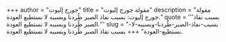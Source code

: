 +++
author = "جورج إليوت"
title = "مقولة جورج إليوت"
description = "مقولة جورج إليوت: بسبب نفاذ الصبر طُردنا وبسببه لا نستطيع العودة."
quote = '''بسبب نفاذ الصبر طُردنا وبسببه لا نستطيع العودة.'''
slug = "بسبب-نفاذ-الصبر-طُردنا-وبسببه-لا-نستطيع-العودة"
+++
بسبب نفاذ الصبر طُردنا وبسببه لا نستطيع العودة.
